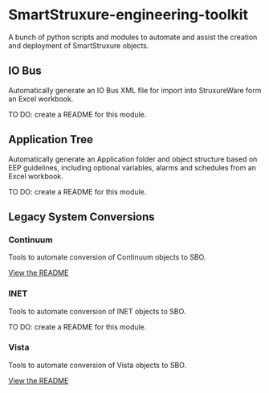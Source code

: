 # SmartStruxure-engineering-toolkit
A bunch of python scripts and modules to automate and assist the creation and deployment of SmartStruxure objects.

## IO Bus
Automatically generate an IO Bus XML file for import into StruxureWare form an Excel workbook.

TO DO: create a README for this module.

## Application Tree
Automatically generate an Application folder and object structure based on EEP guidelines, including optional variables, alarms and schedules from an Excel workbook.

TO DO: create a README for this module.

## Legacy System Conversions

### Continuum
 Tools to automate conversion of Continuum objects to SBO.
 
[View the README](legacy_system/continuum/README.md)

### INET
 Tools to automate conversion of INET objects to SBO.
 
 TO DO: create a README for this module.

### Vista
 Tools to automate conversion of Vista objects to SBO.
 
 [View the README](legacy_system/vista/README.md)
 
 
 
